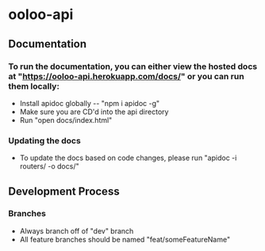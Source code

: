 # ooloo-api

## Documentation
### To run the documentation, you can either view the hosted docs at "https://ooloo-api.herokuapp.com/docs/" or you can run them locally:
- Install apidoc globally -- "npm i apidoc -g"
- Make sure you are CD'd into the api directory
- Run "open docs/index.html"

### Updating the docs
- To update the docs based on code changes, please run "apidoc -i routers/ -o docs/"

## Development Process
### Branches
- Always branch off of "dev" branch
- All feature branches should be named "feat/someFeatureName"

